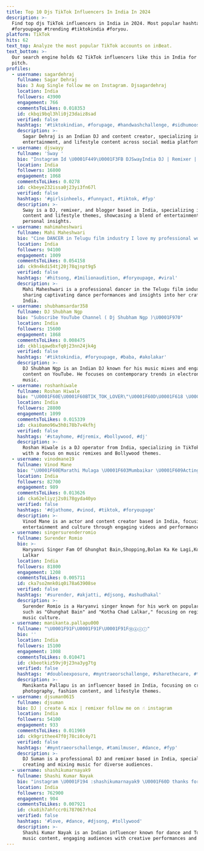 ```yaml
---
title: Top 10 Djs TikTok Influencers In India In 2024
description: >-
  Find top djs TikTok influencers in India in 2024. Most popular hashtags:
  #foryoupage #trending #tiktokindia #foryou.
platform: TikTok
hits: 62
text_top: Analyze the most popular TikTok accounts on inBeat.
text_bottom: >-
  Our search engine holds 62 TikTok influencers like this in India for you to
  pitch.
profiles:
  - username: sagardehraj
    fullname: Sagar Dehraj
    bio: 3 Aug Single follow me on Instagram. Djsagardehraj
    location: India
    followers: 43900
    engagement: 766
    commentsToLikes: 0.018353
    id: ckbqi9bql3hli0j23daiz8sad
    verified: false
    hashtags: '#tiktokindian, #forupage, #handwashchallenge, #sidhumoosewalafan'
    description: >-
      Sagar Dehraj is an Indian DJ and content creator, specializing in music,
      entertainment, and lifestyle content across social media platforms.
  - username: djswayy
    fullname: 'Sway '
    bio: "Instagram Id \U0001F449\U0001F3FB DJSwayIndia DJ | Remixer | Blogger \U0001F469\U0001F3FC‍\U0001F9B1 Show Your Love ❤️"
    location: India
    followers: 16800
    engagement: 1068
    commentsToLikes: 0.0278
    id: ckbeye232issa0j23yi3fn67l
    verified: false
    hashtags: '#girlsinheels, #funnyact, #tiktok, #fyp'
    description: >-
      Sway is a DJ, remixer, and blogger based in India, specializing in music
      content and lifestyle themes, showcasing a blend of entertainment and
      personal insights.
  - username: mahimaheshwari
    fullname: Mahi Maheshwari
    bio: "Cine DANCER in Telugu film industry I love my professional work\U0001F495"
    location: India
    followers: 94100
    engagement: 1009
    commentsToLikes: 0.054158
    id: ck9n4kdi54tj20j78qjnpt9g5
    verified: false
    hashtags: '#hitsong, #1milionaudition, #foryoupage, #viral'
    description: >-
      Mahi Maheshwari is a professional dancer in the Telugu film industry,
      sharing captivating dance performances and insights into her craft from
      India.
  - username: shubhamsardar358
    fullname: DJ Shubham Ngp
    bio: "Subscribe YouTube Channel ( Dj Shubham Ngp )\U0001F970"
    location: India
    followers: 15600
    engagement: 1868
    commentsToLikes: 0.008475
    id: ckbliqawdbxfq0j23nn24jk4g
    verified: false
    hashtags: '#tiktokindia, #foryoupage, #baba, #akolakar'
    description: >-
      DJ Shubham Ngp is an Indian DJ known for his music mixes and engaging
      content on YouTube. He focuses on contemporary trends in electronic dance
      music.
  - username: roshanhiwale
    fullname: Roshan Hiwale
    bio: "\U0001F60E\U0001F60BTIK_TOK_LOVER\"\U0001F60D\U0001F618 \U0001F504\U0001F508\U0001F509DJ_OPRETOR\U0001F3B6\U0001F50A\U0001F64C"
    location: India
    followers: 28800
    engagement: 1099
    commentsToLikes: 0.015339
    id: ckai0amo96w3h0i78b7v4kfhj
    verified: false
    hashtags: '#stayhome, #djremix, #bollywood, #dj'
    description: >-
      Roshan Hiwale is a DJ operator from India, specializing in TikTok content
      with a focus on music remixes and Bollywood themes.
  - username: vinodmane19
    fullname: Vinod Mane
    bio: "\U0001F60EMarathi Mulaga \U0001F603Mumbaikar \U0001F609Acting lover \U0001F449 Follow Me On Insta vinod_mane_"
    location: India
    followers: 82700
    engagement: 989
    commentsToLikes: 0.013626
    id: cka62eliyzj2s0i78gyda40yo
    verified: false
    hashtags: '#djathome, #vinod, #tiktok, #foryoupage'
    description: >-
      Vinod Mane is an actor and content creator based in India, focusing on
      entertainment and culture through engaging videos and performances.
  - username: singersurenderromio
    fullname: Surender Romio
    bio: >-
      Haryanvi Singer Fam Of Ghunghat Bain,Shopping,Bolan Ka Ke Lagi,Kotha Chad
      Lalkar
    location: India
    followers: 81800
    engagement: 1208
    commentsToLikes: 0.005711
    id: cka7so2mnk0iq0i78a63908se
    verified: false
    hashtags: '#surender, #akjatti, #djsong, #ashudhakal'
    description: >-
      Surender Romio is a Haryanvi singer known for his work on popular tracks
      such as "Ghunghat Bain" and "Kotha Chad Lalkar," focusing on regional
      music culture.
  - username: manikanta.pallapu000
    fullname: "\U0001F91F\U0001F91F\U0001F91FⓂⓐⓝⓘ"
    bio: ''
    location: India
    followers: 15100
    engagement: 1008
    commentsToLikes: 0.010471
    id: ckbeotkiz59vj0j23na3yg7tg
    verified: false
    hashtags: '#doubleexposure, #myntraeorschallenge, #sharethecare, #tiktokindia'
    description: >-
      Manikanta Pallapu is an influencer based in India, focusing on creative
      photography, fashion content, and lifestyle themes.
  - username: djsuman0615
    fullname: djsuman
    bio: DJ | create & mix | remixer follow me on ☝ instagram
    location: India
    followers: 54100
    engagement: 933
    commentsToLikes: 0.011969
    id: ck9grithee47f0j78ci0c4y71
    verified: false
    hashtags: '#myntraeorschallenge, #tamilmuser, #dance, #fyp'
    description: >-
      DJ Suman is a professional DJ and remixer based in India, specializing in
      creating and mixing music for diverse audiences.
  - username: shashikumarnayak9
    fullname: Shashi Kumar Nayak
    bio: "instagram \U0001F194 :shashikumarnayak9 \U0001F60D thanks for supporting \U0001F64F Love you All ❤\U0001F60D"
    location: India
    followers: 762900
    engagement: 904
    commentsToLikes: 0.007921
    id: cka8ih7ahfccr0i787067rhz4
    verified: false
    hashtags: '#love, #dance, #djsong, #tollywood'
    description: >-
      Shashi Kumar Nayak is an Indian influencer known for dance and Tollywood
      music content, engaging audiences with creative performances and DJ mixes.
---
```


